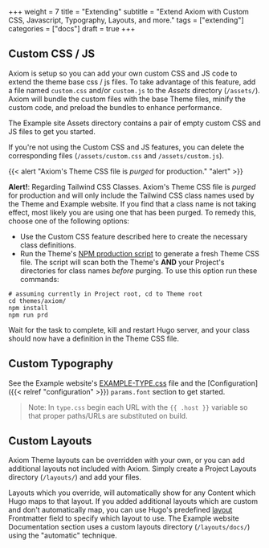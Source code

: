 +++
weight = 7
title = "Extending"
subtitle = "Extend Axiom with Custom CSS, Javascript, Typography, Layouts, and more."
tags = ["extending"]
categories = ["docs"]
draft = true
+++

## Custom CSS / JS

Axiom is setup so you can add your own custom CSS and JS code to extend the theme base css / js files. To take advantage of this feature, add a file named `custom.css` and/or `custom.js` to the  _Assets_ directory (`/assets/`). Axiom will bundle the custom files with the base Theme files, minify the custom code, and preload the bundles to enhance performance.

The Example site Assets directory contains a pair of empty custom CSS and JS files to get you started.

If you're not using the Custom CSS and JS features, you can delete the corresponding files (`/assets/custom.css` and `/assets/custom.js`).

{{< alert "Axiom's Theme CSS file is _purged_ for production." "alert" >}}

__Alert!__: Regarding Tailwind CSS Classes. Axiom's Theme CSS file is _purged_ for production and will only include the Tailwind CSS class names used by the Theme and Example website. If you find that a class name is not taking effect, most likely you are using one that has been purged. To remedy this, choose one of the following options:

- Use the Custom CSS feature described here to create the necessary class definitions.
- Run the Theme's [NPM production script](https://github.com/marketempower/axiom/blob/master/package.json) to generate a fresh Theme CSS file. The script will scan both the Theme's __AND__ your Project's directories for class names _before_ purging. To use this option run these commands:

```shell
# assuming currently in Project root, cd to Theme root
cd themes/axiom/
npm install
npm run prd
```

Wait for the task to complete, kill and restart Hugo server, and your class should now have a definition in the Theme CSS file.

## Custom Typography

See the Example website's [EXAMPLE-TYPE.css](https://github.com/marketempower/axiom-example/blob/master/assets/EXAMPLE-TYPE.css) file and the [Configuration]({{< relref "configuration" >}}) `params.font` section to get started.

> Note: In `type.css` begin each URL with the `{{ .host }}` variable so that proper paths/URLs are substituted on build.

## Custom Layouts

Axiom Theme layouts can be overridden with your own, or you can add additional layouts not included with Axiom. Simply create a Project Layouts directory (`/layouts/`) and add your files.

Layouts which you override, will automatically show for any Content which Hugo maps to that layout. If you added additional layouts which are custom and don't automatically map, you can use Hugo's predefined [layout](https://gohugo.io/content-management/front-matter#predefined) Frontmatter field to specify which layout to use. The Example website Documentation section uses a custom layouts directory (`/layouts/docs/`) using the "automatic" technique.
